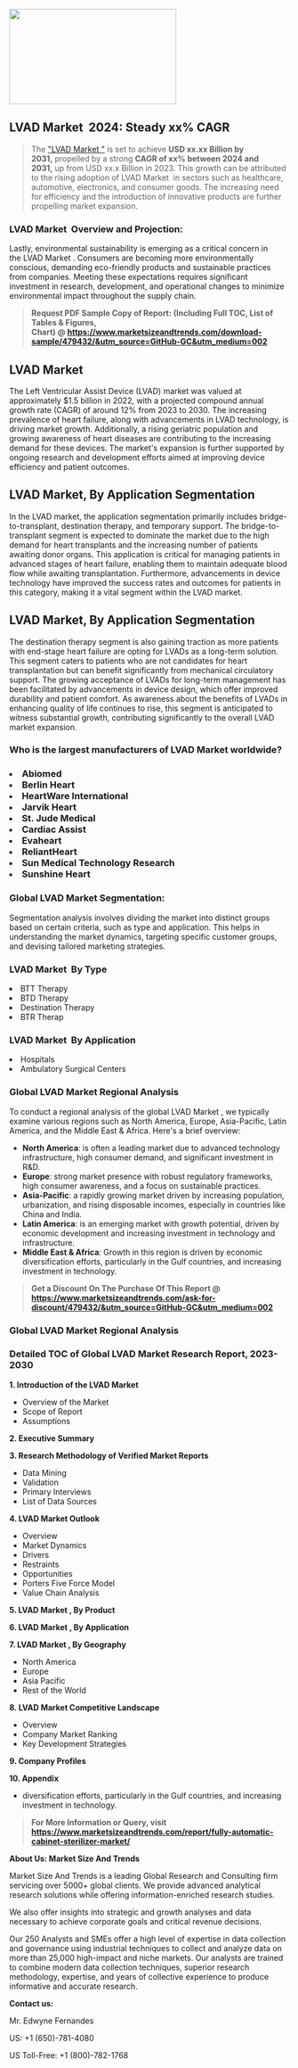 <p><img class="alignnone size-medium wp-image-20088" src="https://ffe5etoiles.com/wp-content/uploads/2024/12/MST1-300x171.png" alt="" width="300" height="171" /></p><h2 id="ember46" class="ember-view reader-text-block__heading-2">LVAD Market &nbsp;2024: Steady&nbsp;xx% CAGR</h2><blockquote id="ember47" class="ember-view reader-text-block__blockquote">The&nbsp;<a class="app-aware-link " href="https://www.marketsizeandtrends.com/download-sample/479432/&utm_source=GitHub-GC&utm_medium=002" target="_blank" data-test-app-aware-link="">"LVAD Market "</a>&nbsp;is set to achieve&nbsp;<strong>USD&nbsp;xx.xx&nbsp;Billion by 2031,</strong>&nbsp;propelled by a strong&nbsp;<strong>CAGR of&nbsp;xx% between 2024 and 2031,</strong>&nbsp;up from USD xx.x Billion in 2023. This growth can be attributed to the rising adoption of&nbsp;LVAD Market &nbsp;in sectors such as healthcare, automotive, electronics, and consumer goods. The increasing need for efficiency and the introduction of innovative products are further propelling market expansion.</blockquote><h3 id="ember48" class="ember-view reader-text-block__heading-3">LVAD Market &nbsp;Overview and Projection:</h3><p id="ember49" class="ember-view reader-text-block__paragraph">Lastly, environmental sustainability is emerging as a critical concern in the&nbsp;LVAD Market . Consumers are becoming more environmentally conscious, demanding eco-friendly products and sustainable practices from companies. Meeting these expectations requires significant investment in research, development, and operational changes to minimize environmental impact throughout the supply chain.</p><blockquote id="ember50" class="ember-view reader-text-block__blockquote"><strong>Request PDF Sample Copy of Report: (Including Full TOC, List of Tables &amp; Figures, Chart)&nbsp;@&nbsp;<strong><a href="https://www.marketsizeandtrends.com/download-sample/479432/&utm_source=GitHub-GC&utm_medium=002" target="_blank">https://www.marketsizeandtrends.com/download-sample/479432/&utm_source=GitHub-GC&utm_medium=002</a></strong></strong></blockquote><h3 class=""> <h2>LVAD Market</h2><p>The Left Ventricular Assist Device (LVAD) market was valued at approximately $1.5 billion in 2022, with a projected compound annual growth rate (CAGR) of around 12% from 2023 to 2030. The increasing prevalence of heart failure, along with advancements in LVAD technology, is driving market growth. Additionally, a rising geriatric population and growing awareness of heart diseases are contributing to the increasing demand for these devices. The market's expansion is further supported by ongoing research and development efforts aimed at improving device efficiency and patient outcomes.</p><h2>LVAD Market, By Application Segmentation</h2><p>In the LVAD market, the application segmentation primarily includes bridge-to-transplant, destination therapy, and temporary support. The bridge-to-transplant segment is expected to dominate the market due to the high demand for heart transplants and the increasing number of patients awaiting donor organs. This application is critical for managing patients in advanced stages of heart failure, enabling them to maintain adequate blood flow while awaiting transplantation. Furthermore, advancements in device technology have improved the success rates and outcomes for patients in this category, making it a vital segment within the LVAD market.</p><h2>LVAD Market, By Application Segmentation</h2><p>The destination therapy segment is also gaining traction as more patients with end-stage heart failure are opting for LVADs as a long-term solution. This segment caters to patients who are not candidates for heart transplantation but can benefit significantly from mechanical circulatory support. The growing acceptance of LVADs for long-term management has been facilitated by advancements in device design, which offer improved durability and patient comfort. As awareness about the benefits of LVADs in enhancing quality of life continues to rise, this segment is anticipated to witness substantial growth, contributing significantly to the overall LVAD market expansion.</p></h3><h3 id="" class="">Who is the largest manufacturers of&nbsp;LVAD Market worldwide?</h3><h3 class=""></Li><Li>Abiomed</Li><Li> Berlin Heart</Li><Li> HeartWare International</Li><Li> Jarvik Heart</Li><Li> St. Jude Medical</Li><Li> Cardiac Assist</Li><Li> Evaheart</Li><Li> ReliantHeart</Li><Li> Sun Medical Technology Research</Li><Li> Sunshine Heart</h3><h3 id="ember53" class="ember-view reader-text-block__heading-3">Global&nbsp;LVAD Market Segmentation:</h3><p id="ember54" class="ember-view reader-text-block__paragraph">Segmentation analysis involves dividing the market into distinct groups based on certain criteria, such as type and application. This helps in understanding the market dynamics, targeting specific customer groups, and devising tailored marketing strategies.</p><h3 id="" class="">LVAD Market &nbsp;By Type</h3><p></Li><Li>BTT Therapy</Li><Li> BTD Therapy</Li><Li> Destination Therapy</Li><Li> BTR Therap</p><h3 id="" class="">LVAD Market &nbsp;By Application</h3><p class=""></Li><Li>Hospitals</Li><Li> Ambulatory Surgical Centers</p><h3 id="ember62" class="ember-view reader-text-block__heading-3">Global LVAD Market Regional Analysis</h3><p id="ember63" class="ember-view reader-text-block__paragraph">To conduct a regional analysis of the global LVAD Market , we typically examine various regions such as North America, Europe, Asia-Pacific, Latin America, and the Middle East &amp; Africa. Here's a brief overview:</p><ul><li><strong>North America</strong>: is often a leading market due to advanced technology infrastructure, high consumer demand, and significant investment in R&amp;D.</li><li><strong>Europe</strong>: strong market presence with robust regulatory frameworks, high consumer awareness, and a focus on sustainable practices.</li><li><strong>Asia-Pacific</strong>: a rapidly growing market driven by increasing population, urbanization, and rising disposable incomes, especially in countries like China and India.</li><li><strong>Latin America</strong>: is an emerging market with growth potential, driven by economic development and increasing investment in technology and infrastructure.</li><li><strong>Middle East &amp; Africa</strong>: Growth in this region is driven by economic diversification efforts, particularly in the Gulf countries, and increasing investment in technology.</li></ul><blockquote id="ember61" class="ember-view reader-text-block__blockquote"><strong>Get a Discount On The Purchase Of This Report @ <strong><a href="https://html-cleaner.com/" target="">https://www.marketsizeandtrends.com/ask-for-discount/479432/&utm_source=GitHub-GC&utm_medium=002</a></strong></strong></blockquote><h3 id="ember62" class="ember-view reader-text-block__heading-3">Global LVAD Market Regional Analysis</h3><h3 id="" class="">Detailed TOC of Global LVAD Market Research Report, 2023-2030</h3><p id="" class=""><strong>1. Introduction of the LVAD Market </strong></p><ul><li>Overview of the Market</li><li>Scope of Report</li><li>Assumptions</li></ul><p id="" class=""><strong>2. Executive Summary</strong></p><p id="" class=""><strong>3. Research Methodology of Verified Market Reports</strong></p><ul><li>Data Mining</li><li>Validation</li><li>Primary Interviews</li><li>List of Data Sources</li></ul><p id="" class=""><strong>4. LVAD Market Outlook</strong></p><ul><li>Overview</li><li>Market Dynamics</li><li>Drivers</li><li>Restraints</li><li>Opportunities</li><li>Porters Five Force Model</li><li>Value Chain Analysis</li></ul><p id="" class=""><strong>5. LVAD Market , By Product</strong></p><p id="" class=""><strong>6. LVAD Market , By Application</strong></p><p id="" class=""><strong>7. LVAD Market , By Geography</strong></p><ul><li>North America</li><li>Europe</li><li>Asia Pacific</li><li>Rest of the World</li></ul><p id="" class=""><strong>8. LVAD Market Competitive Landscape</strong></p><ul><li>Overview</li><li>Company Market Ranking</li><li>Key Development Strategies</li></ul><p id="" class=""><strong>9. Company Profiles</strong></p><p id="" class=""><strong>10. Appendix</strong></p><ul><li>diversification efforts, particularly in the Gulf countries, and increasing investment in technology.</li></ul><blockquote id="ember65" class="ember-view reader-text-block__blockquote"><strong>For More Information or Query, visit <strong><strong><a href="https://html-cleaner.com/" target="">https://www.marketsizeandtrends.com/report/fully-automatic-cabinet-sterilizer-market/</a></strong></strong></strong></blockquote><p id="" class=""><strong>About Us: Market Size And Trends</strong></p><p id="" class="">Market Size And Trends is a leading Global Research and Consulting firm servicing over 5000+ global clients. We provide advanced analytical research solutions while offering information-enriched research studies.</p><p id="" class="">We also offer insights into strategic and growth analyses and data necessary to achieve corporate goals and critical revenue decisions.</p><p id="" class="">Our 250 Analysts and SMEs offer a high level of expertise in data collection and governance using industrial techniques to collect and analyze data on more than 25,000 high-impact and niche markets. Our analysts are trained to combine modern data collection techniques, superior research methodology, expertise, and years of collective experience to produce informative and accurate research.</p><p id="" class=""><strong>Contact us:</strong></p><p id="" class="">Mr. Edwyne Fernandes</p><p id="" class="">US: +1 (650)-781-4080</p><p id="" class="">US Toll-Free: +1 (800)-782-1768</p>
